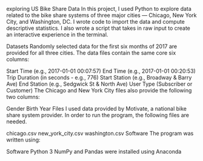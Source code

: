 exploring US Bike Share Data
In this project, I used Python to explore data related to the bike share systems of three major cities — Chicago, New York City, and Washington, DC. I wrote code to import the data and compute descriptive statistics. I also wrote a script that takes in raw input to create an interactive experience in the terminal.

Datasets
Randomly selected data for the first six months of 2017 are provided for all three cities. The data files contain the same core six columns:

Start Time (e.g., 2017-01-01 00:07:57)
End Time (e.g., 2017-01-01 00:20:53)
Trip Duration (in seconds - e.g., 776)
Start Station (e.g., Broadway & Barry Ave)
End Station (e.g., Sedgwick St & North Ave)
User Type (Subscriber or Customer)
The Chicago and New York City files also provide the following two columns:

Gender
Birth Year
Files
I used data provided by Motivate, a national bike share system provider. In order to run the program, the following files are needed.

chicago.csv
new_york_city.csv
washington.csv
Software
The program was written using:

Software
Python 3
NumPy and Pandas were installed using Anaconda
